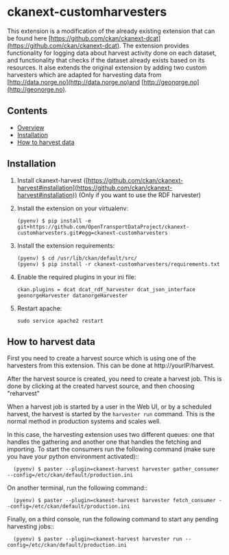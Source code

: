 # ckanext-customharvesters


This extension is a modification of the already existing extension that can be found here [https://github.com/ckan/ckanext-dcat](https://github.com/ckan/ckanext-dcat). The extension provides functionality for logging data about harvest activity done on each dataset, and functionality that checks if the dataset already exists based on its resources. It alse extends the original extension by adding two custom harvesters which are adapted for harvesting data from [http://data.norge.no](http://data.norge.no)and [http://geonorge.no](http://geonorge.no).


## Contents

- [Overview](#overview)
- [Installation](#installation)
- [How to harvest data](#how-to-harvest-data)



## Installation

1.  Install ckanext-harvest ([https://github.com/ckan/ckanext-harvest#installation](https://github.com/ckan/ckanext-harvest#installation)) (Only if you want to use the RDF harvester)

2.  Install the extension on your virtualenv:

        (pyenv) $ pip install -e git+https://github.com/OpenTransportDataProject/ckanext-customharvesters.git#egg=ckanext-customharvesters

3.  Install the extension requirements:

        (pyenv) $ cd /usr/lib/ckan/default/src/
        (pyenv) $ pip install -r ckanext-customharvesters/requirements.txt

4.  Enable the required plugins in your ini file:

        ckan.plugins = dcat dcat_rdf_harvester dcat_json_interface geonorgeHarvester datanorgeHarvester

5.  Restart apache:

        sudo service apache2 restart

## How to harvest data

First you need to create a harvest source which is using one of the harvesters from this extension. This can be done at http://yourIP/harvest. 

After the harvest source is created, you need to create a harvest job. This is done by clicking at the created harvest source, and then choosing "reharvest"

When a harvest job is started by a user in the Web UI, or by a scheduled
harvest, the harvest is started by the ``harvester run`` command. This is the
normal method in production systems and scales well.

In this case, the harvesting extension uses two different queues: one that
handles the gathering and another one that handles the fetching and importing.
To start the consumers run the following command (make sure you have your
python environment activated)::

      (pyenv) $ paster --plugin=ckanext-harvest harvester gather_consumer --config=/etc/ckan/default/production.ini

On another terminal, run the following command::

      (pyenv) $ paster --plugin=ckanext-harvest harvester fetch_consumer --config=/etc/ckan/default/production.ini

Finally, on a third console, run the following command to start any
pending harvesting jobs::

      (pyenv) $ paster --plugin=ckanext-harvest harvester run --config=/etc/ckan/default/production.ini
